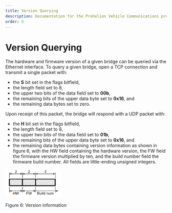 ```yaml
---
title: Version Querying
description: Documentation for the Prohelion Vehicle Communications protocol
order: 5
---
```


# Version Querying

The hardware and firmware version of a given bridge can be queried via the Ethernet interface.  To query a given bridge, open a TCP connection and transmit a single packet with:

- the __S__ bit set in the flags bitfield,
- the length field set to 8,
- the upper two bits of the data field set to __00b__,
- the remaining bits of the upper data byte set to __0x16__, and
- the remaining data bytes set to zero.

Upon receipt of this packet, the bridge will respond with a UDP packet with:

- the __H__ bit set in the flags bitfield,
- the length field set to 8,
- the upper two bits of the data field set to __01b__,
- the remaining bits of the upper data byte set to __0x16__, and
- the remaining data bytes containing version information as shown in figure 6, with the HW field containing the hardware version, the FW field the firmware version multiplied by ten, and the build number field the firmware build number.  All fields are little-ending unsigned integers.

![Figure 6:Version information](images/figure6.png)

Figure 6: Version information



